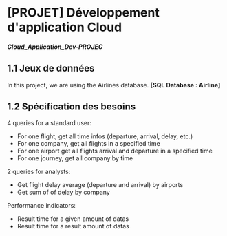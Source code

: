 # [PROJET] Développement d'application Cloud

##### Cloud_Application_Dev-PROJEC

## 1.1 Jeux de données
In this project, we are using the Airlines database.
<b>[SQL Database : Airline]</b>


## 1.2 Spécification des besoins

4 queries for a standard user:
- For one flight, get all time infos (departure, arrival, delay, etc.)
- For one company, get all flights in a specified time
- For one airport get all flights arrival and departure in a specified time
- For one journey, get all company by time


2 queries for analysts:
- Get flight delay average (departure and arrival) by airports
- Get sum of of delay by company


Performance indicators:
- Result time for a given amount of datas
- Result time for a result amount of datas
